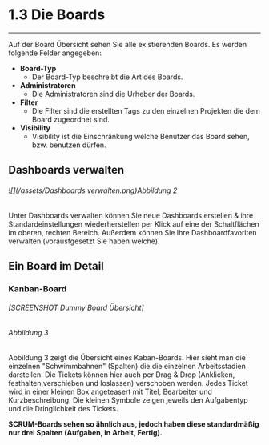 # 1.3 Die Boards

---

Auf der Board Übersicht sehen Sie alle existierenden Boards. Es werden folgende Felder angegeben:

* **Board-Typ**
  * Der Board-Typ beschreibt die Art des Boards.
* **Administratoren**
  * Die Administratoren sind die Urheber der Boards.
* **Filter**
  * Die Filter sind die erstellten Tags zu den einzelnen Projekten die dem Board zugeordnet sind.
* **Visibility**
  * Visibility ist die Einschränkung welche Benutzer das Board sehen, bzw. benutzen dürfen.

## Dashboards verwalten

###### ![](/assets/Dashboards verwalten.png)_Abbildung 2_

Unter Dashboards verwalten können Sie neue Dashboards erstellen & ihre Standardeinstellungen wiederherstellen per Klick auf eine der Schaltflächen im oberen, rechten Bereich. Außerdem können Sie Ihre Dashboardfavoriten verwalten \(vorausfgesetzt Sie haben welche\).

## Ein Board im Detail

### Kanban-Board

###### \[SCREENSHOT Dummy Board Übersicht\]

###### _Abbildung 3_

Abbildung 3 zeigt die Übersicht eines Kaban-Boards. Hier sieht man die einzelnen "Schwimmbahnen" \(Spalten\) die die einzelnen Arbeitsstadien darstellen. Die Tickets können hier auch per Drag & Drop \(Anklicken, festhalten,verschieben und loslassen\) verschoben werden. Jedes Ticket wird in einer kleinen Box angeteasert mit Titel, Bearbeiter und Kurzbeschreibung. Die kleinen Symbole zeigen jeweils den Aufgabentyp und die Dringlichkeit des Tickets.

**SCRUM-Boards sehen so ähnlich aus, jedoch haben diese standardmäßig nur drei Spalten \(Aufgaben, in Arbeit, Fertig\).**

